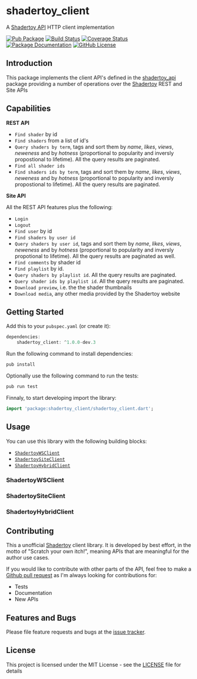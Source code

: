 # shadertoy_client
A [Shadertoy API](https://github.com/ivoleitao/shadertoy_api) HTTP client implementation

[![Pub Package](https://img.shields.io/pub/v/shadertoy_client.svg?style=flat-square)](https://pub.dartlang.org/packages/shadertoy_client)
[![Build Status](https://github.com/ivoleitao/shadertoy_api/workflows/build/badge.svg)](https://github.com/ivoleitao/shadertoy_client/actions)
[![Coverage Status](https://codecov.io/gh/ivoleitao/shadertoy_client/graph/badge.svg)](https://codecov.io/gh/ivoleitao/shadertoy_client)
[![Package Documentation](https://img.shields.io/badge/doc-shadertoy_client-blue.svg)](https://www.dartdocs.org/documentation/shadertoy_client/latest)
[![GitHub License](https://img.shields.io/badge/License-MIT-yellow.svg)](https://opensource.org/licenses/MIT)

## Introduction

This package implements the client API's defined in the [shadertoy_api](https://pub.dev/packages/shadertoy_api) package providing a number of operations over the [Shadertoy](https://www.shadertoy.com) REST and Site APIs 

## Capabilities

**REST API**

* `Find shader` by id
* `Find shaders` from a list of id's
* `Query shaders by term`, tags and sort them by *name*, *likes*, *views*, *neweness* and by *hotness* (proportional to popularity and inversly propostional to lifetime). All the query results are paginated.
* `Find all shader ids`
* `Find shaders ids by term`, tags and sort them by *name*, *likes*, *views*, *neweness* and by *hotness* (proportional to popularity and inversly propostional to lifetime). All the query results are paginated.

**Site API**

All the REST API features plus the following:
* `Login`
* `Logout`
* `Find user` by id
* `Find shaders by user id`
* `Query shaders by user id`, tags and sort them by *name*, *likes*, *views*, *neweness* and by *hotness* (proportional to popularity and inversly propotional to lifetime). All the query results are paginated as well.
* `Find comments` by shader id
* `Find playlist` by id.
* `Query shaders by playlist id`. All the query results are paginated.
* `Query shader ids by playlist id`. All the query results are paginated. 
* `Download preview`, i.e. the the shader thumbnails
* `Download media`, any other media provided by the Shadertoy website

## Getting Started

Add this to your `pubspec.yaml` (or create it):

```dart
dependencies:
    shadertoy_client: ^1.0.0-dev.3
```

Run the following command to install dependencies:

```dart
pub install
```

Optionally use the following command to run the tests:

```dart
pub run test
```

Finnaly, to start developing import the library:

```dart
import 'package:shadertoy_client/shadertoy_client.dart';
```

## Usage

You can use this library with the following building blocks:
* [`ShadertoyWSClient`](https://github.com/ivoleitao/shadertoy_client/blob/develop/lib/src/ws/ws_client.dart)
* [`ShadertoySiteClient`](https://github.com/ivoleitao/shadertoy_client/blob/develop/lib/src/site/site_client.dart)
* [`ShadertoyHybridClient`](https://github.com/ivoleitao/shadertoy_client/blob/develop/lib/src/hybrid/hybrid_client.dart)

### ShadertoyWSClient

### ShadertoySiteClient

### ShadertoyHybridClient

## Contributing

This a unofficial [Shadertoy](https://www.shadertoy.com) client library. It is developed by best effort, in the motto of "Scratch your own itch!", meaning APIs that are meaningful for the author use cases.

If you would like to contribute with other parts of the API, feel free to make a [Github pull request](https://github.com/ivoleitao/shadertoy_client/pulls) as I'm always looking for contributions for:
* Tests
* Documentation
* New APIs


## Features and Bugs

Please file feature requests and bugs at the [issue tracker][tracker].

[tracker]: http://github.com/ivoleitao/shadertoy_client/issues/new

## License

This project is licensed under the MIT License - see the [LICENSE](LICENSE) file for details